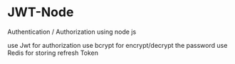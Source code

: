 # JWT-Node
Authentication / Authorization using node js

use Jwt for authorization
use bcrypt for encrypt/decrypt the password
use Redis for storing refresh Token
